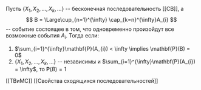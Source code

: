 Пусть $\left\{ X_{1}, X_{2},\dots,X_{k},\dots \right\}$ -- бесконечная последовательность [[СВ]], а $$
B = \Large\cup_{n=1}^{\infty} \cap_{k=n}^{\infty}A_{i}
$$ -- событие состоящее в том, что одновременно произойдут все возможные события $A_{i}$. Тогда если:
1. $\sum_{i=1}^{\infty}\mathbf{P}(A_{i}) < \infty \implies \mathbf{P}(B) = 0$
2. $\left\{ X_{1}, X_{2},\dots,X_{k},\dots \right\}$ -- независимы и $\sum_{i=1}^{\infty}\mathbf{P}(A_{i}) = \infty$, то $\mathbf{P}(B) = 1$

[[ТВиМС]] [[Свойства сходящихся последовательностей]]